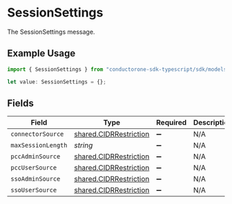 # SessionSettings

The SessionSettings message.

## Example Usage

```typescript
import { SessionSettings } from "conductorone-sdk-typescript/sdk/models/shared";

let value: SessionSettings = {};
```

## Fields

| Field                                                                   | Type                                                                    | Required                                                                | Description                                                             |
| ----------------------------------------------------------------------- | ----------------------------------------------------------------------- | ----------------------------------------------------------------------- | ----------------------------------------------------------------------- |
| `connectorSource`                                                       | [shared.CIDRRestriction](../../../sdk/models/shared/cidrrestriction.md) | :heavy_minus_sign:                                                      | N/A                                                                     |
| `maxSessionLength`                                                      | *string*                                                                | :heavy_minus_sign:                                                      | N/A                                                                     |
| `pccAdminSource`                                                        | [shared.CIDRRestriction](../../../sdk/models/shared/cidrrestriction.md) | :heavy_minus_sign:                                                      | N/A                                                                     |
| `pccUserSource`                                                         | [shared.CIDRRestriction](../../../sdk/models/shared/cidrrestriction.md) | :heavy_minus_sign:                                                      | N/A                                                                     |
| `ssoAdminSource`                                                        | [shared.CIDRRestriction](../../../sdk/models/shared/cidrrestriction.md) | :heavy_minus_sign:                                                      | N/A                                                                     |
| `ssoUserSource`                                                         | [shared.CIDRRestriction](../../../sdk/models/shared/cidrrestriction.md) | :heavy_minus_sign:                                                      | N/A                                                                     |